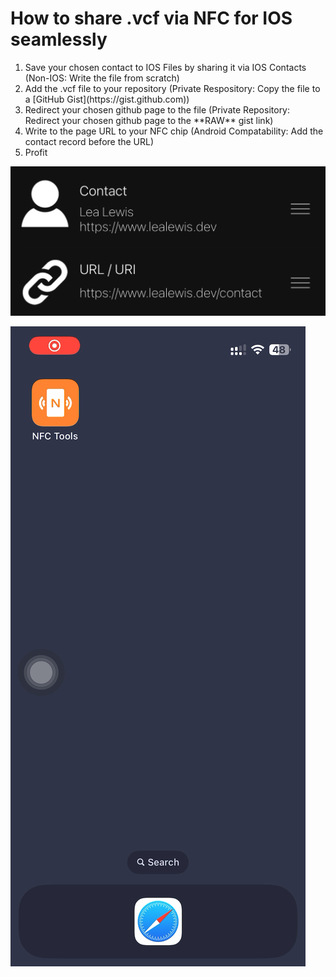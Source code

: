 # How to share .vcf via NFC for IOS seamlessly
<ol>
  <li>Save your chosen contact to IOS Files by sharing it via IOS Contacts (Non-IOS: Write the file from scratch)</li>
  <li>Add the .vcf file to your repository (Private Respository: Copy the file to a [GitHub Gist](https://gist.github.com))</li>
  <li>Redirect your chosen github page to the file (Private Repository: Redirect your chosen github page to the **RAW** gist link)</li>
  <li>Write to the page URL to your NFC chip (Android Compatability: Add the contact record before the URL)</li>
  <li>Profit</li>
</ol>	

![NFC Tools Records for IOS and Android Compatability](/public/nfc_tools.jpg "NFC Tools Records")

[![Demonstration](https://github.com/le2310al/le2310al.github.io/blob/main/public/thumbnail.png)](https://github.com/le2310al/le2310al.github.io/blob/main/public/demo.mov)
